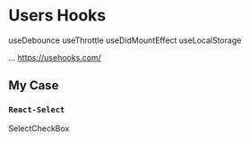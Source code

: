 # Users Hooks

useDebounce
useThrottle
useDidMountEffect
useLocalStorage

... https://usehooks.com/
## My Case

### `React-Select`
SelectCheckBox


